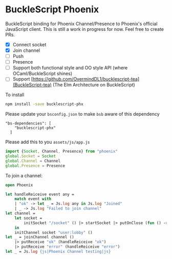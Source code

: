 # BuckleScript Phoenix
BuckleScript binding for Phoenix Channel/Presence to Phoenix's official JavaScript client.
This is still a work in progress for now.
Feel free to create PRs.

- [X] Connect socket
- [X] Join channel
- [ ] Push
- [ ] Presence
- [ ] Support both functional style and OO style API (where OCaml/BuckleScript shines)
- [ ] Support [https://github.com/OvermindDL1/bucklescript-tea](BuckleScript-tea) (The Elm Architecture on BuckleScript)

To install
```bash
npm install -save bucklescript-phx
```

Please update your `bsconfig.json` to make `bsb` aware of this dependency
```
"bs-dependencies": [
    "bucklescript-phx"
  ]
```

Please add this to you `assets/js/app.js`
```javascript
import {Socket, Channel, Presence} from "phoenix"
global.Socket = Socket
global.Channel = Channel
global.Presence = Presence
```

To join a channel:
```ocaml
open Phoenix

let handleReiceive event any =
    match event with
    | "ok" -> let _ = Js.log any in Js.log "Joined"
    | _ -> Js.log "Failed to join channel"
let channel =
    let socket =
        initSocket "/socket" () |> startSocket |> putOnClose (fun () -> Js.log "Socket closed")
    in
    initChannel socket "user:lobby" ()
let _ = joinChannel channel ()
    |> putReceive "ok" (handleReiceive "ok")
    |> putReceive "error" (handleReiceive "error")
let _ = Js.log {js|Phoenix Channel testing|js}
```
